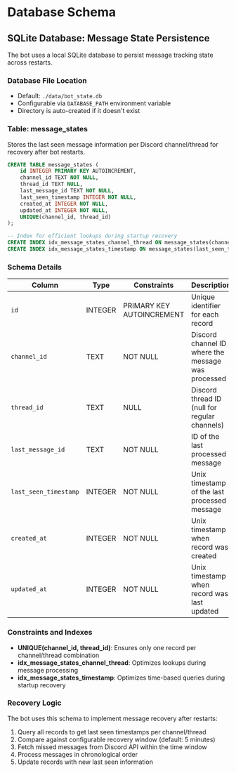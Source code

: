 # Database Schema

## SQLite Database: Message State Persistence

The bot uses a local SQLite database to persist message tracking state across restarts.

### Database File Location
- Default: `./data/bot_state.db`
- Configurable via `DATABASE_PATH` environment variable
- Directory is auto-created if it doesn't exist

### Table: message_states

Stores the last seen message information per Discord channel/thread for recovery after bot restarts.

```sql
CREATE TABLE message_states (
    id INTEGER PRIMARY KEY AUTOINCREMENT,
    channel_id TEXT NOT NULL,
    thread_id TEXT NULL,
    last_message_id TEXT NOT NULL,
    last_seen_timestamp INTEGER NOT NULL,
    created_at INTEGER NOT NULL,
    updated_at INTEGER NOT NULL,
    UNIQUE(channel_id, thread_id)
);

-- Index for efficient lookups during startup recovery
CREATE INDEX idx_message_states_channel_thread ON message_states(channel_id, thread_id);
CREATE INDEX idx_message_states_timestamp ON message_states(last_seen_timestamp);
```

### Schema Details

| Column | Type | Constraints | Description |
|--------|------|-------------|-------------|
| `id` | INTEGER | PRIMARY KEY AUTOINCREMENT | Unique identifier for each record |
| `channel_id` | TEXT | NOT NULL | Discord channel ID where the message was processed |
| `thread_id` | TEXT | NULL | Discord thread ID (null for regular channels) |
| `last_message_id` | TEXT | NOT NULL | ID of the last processed message |
| `last_seen_timestamp` | INTEGER | NOT NULL | Unix timestamp of the last processed message |
| `created_at` | INTEGER | NOT NULL | Unix timestamp when record was created |
| `updated_at` | INTEGER | NOT NULL | Unix timestamp when record was last updated |

### Constraints and Indexes

- **UNIQUE(channel_id, thread_id)**: Ensures only one record per channel/thread combination
- **idx_message_states_channel_thread**: Optimizes lookups during message processing
- **idx_message_states_timestamp**: Optimizes time-based queries during startup recovery

### Recovery Logic

The bot uses this schema to implement message recovery after restarts:
1. Query all records to get last seen timestamps per channel/thread
2. Compare against configurable recovery window (default: 5 minutes)
3. Fetch missed messages from Discord API within the time window
4. Process messages in chronological order
5. Update records with new last seen information